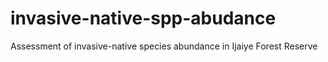 # invasive-native-spp-abudance
 Assessment of invasive-native species abundance in Ijaiye Forest Reserve
